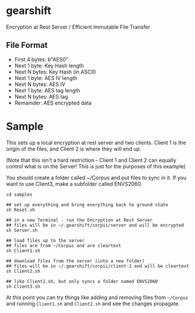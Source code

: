 # gearshift

Encryption at Rest Server /
Efficient Immutable File Transfer


## File Format

* First 4 bytes: b"AES0"
* Next 1 byte: Key Hash length
* Next N bytes: Key Hash (in ASCII)
* Next 1 byte: AES IV length
* Next N bytes: AES IV
* Next 1 byte: AES tag length
* Next N bytes: AES tag
* Remainder: AES encrypted data

# Sample

This sets up a local encryption at rest server and two clients.
Client 1 is the origin of the files, and Client 2 is where they will end up.

(Note that this isn't a hard restriction - Client 1 and Client 2 
can equally control what is on the Server! This is just for the
purposes of this example)

You should create a folder called ~/Corpus and put files
to sync in it. If you want to use Client3, make a subfolder called
ENVS2060.


```
cd samples

## set up everything and bring everything back to ground state
sh Reset.sh

## in a new Terminal - run the Encryption at Rest Server
## files will be in ~/.gearshift/corpii/server and will be encrypted
sh Server.sh

## load files up to the server
## files are from ~/Corpus and are cleartext
sh Client1.sh

## download files from the server (into a new folder)
## files will be in ~/.gearshift/corpii/client-2 and will be cleartext
sh Client2.sh

## like Client2.sh, but only syncs a folder named ENVS2060
sh Client3.sh
```

At this point you can try things like adding and removing files from 
`~/Corpus` and running `Client1.sh` and `Client2.sh` and see 
the changes propagate.
